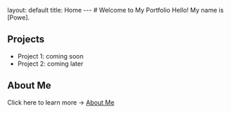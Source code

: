 layout: default
title: Home
--- # Welcome to My Portfolio Hello! My name is [Powe].
## Projects
- Project 1: coming soon
- Project 2: coming later
## About Me
Click here to learn more → [About Me](about.md)
